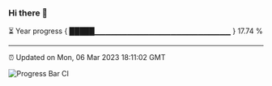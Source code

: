 ### Hi there 👋

⏳ Year progress { █████▁▁▁▁▁▁▁▁▁▁▁▁▁▁▁▁▁▁▁▁▁▁▁▁▁ } 17.74 %

---

⏰ Updated on Mon, 06 Mar 2023 18:11:02 GMT

![Progress Bar CI](https://github.com/Shyam-Makwana/GitHub-Actions-Demo/workflows/Progress%20Bar%20CI/badge.svg)
